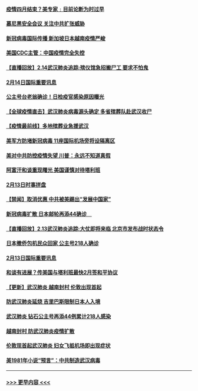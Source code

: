 #### [疫情四月结束？美专家﹕目前论断为时过早](../pages/prog202/a102777248.md?t=02150302) 
#### [慕尼黑安全会议 关注中共扩张威胁](../pages/prog202/a102777254.md?t=02150302) 
#### [新冠病毒国际传播 新加坡日本越南疫情严峻](../pages/prog202/a102777245.md?t=02150302) 
#### [美国CDC主管：中国疫情完全失控](../pages/prog202/a102777236.md?t=02150302) 
#### [【直播回放】2.14武汉肺炎追踪:殡仪馆急招搬尸工 要求不怕鬼](../pages/prog202/a102777141.md?t=02150302) 
#### [2月14日国际重要讯息](../pages/prog202/a102777073.md?t=02150302) 
#### [公主号台老翁确诊！日检疫官感染原因曝光](../pages/prog202/a102777075.md?t=02150302) 
#### [【全球疫情直击】武汉肺炎病毒源头确定 多省殡葬队赴武汉收尸](../pages/prog202/a102777026.md?t=02150302) 
#### [【疫情最前线】多地殡葬业急援武汉](../pages/prog202/a102776986.md?t=02150302) 
#### [美军方防堵新冠病毒 11座国际机场旁将设隔离区](../pages/prog202/a102776870.md?t=02150302) 
#### [美对中共防控疫情失望 川普：永远不知道真假](../pages/prog202/a102776836.md?t=02150302) 
#### [阿富汗和谈重现曙光 美国谨慎对待塔利班](../pages/prog202/a102776748.md?t=02150302) 
#### [2月13日时事拼盘](../pages/prog202/a102776689.md?t=02150302) 
#### [【禁闻】取消优惠 中共被美踢出“发展中国家”](../pages/prog202/a102776670.md?t=02150302) 
#### [新冠病毒扩散 日本邮轮再添44确诊　](../pages/prog202/a102776518.md?t=02150302) 
#### [【直播回放】2.13武汉肺炎追踪:大仗即将来临 北京市发布战时状态令](../pages/prog202/a102776399.md?t=02150302) 
#### [日本撤侨包机民众回家 公主号218人确诊](../pages/prog202/a102776346.md?t=02150302) 
#### [2月13日国际重要讯息](../pages/prog202/a102776339.md?t=02150302) 
#### [和谈有进展？传美国与塔利班最快2月签和平协议](../pages/prog202/a102776291.md?t=02150302) 
#### [【更新】武汉肺炎 越南封村 伦敦出现首起](../pages/prog202/a102770740.md?t=02150302) 
#### [防武汉肺炎延烧 吉里巴斯限制日本人入境](../pages/prog202/a102776276.md?t=02150302) 
#### [武汉肺炎 钻石公主号再添44例累计218人感染](../pages/prog202/a102776089.md?t=02150302) 
#### [越南封村 防武汉肺炎疫情扩散](../pages/prog202/a102776214.md?t=02150302) 
#### [伦敦现首起武汉肺炎 妇女飞抵机场即出现症状](../pages/prog202/a102776031.md?t=02150302) 
#### [美1981年小说“预言”：中共制造武汉病毒](../pages/prog202/a102775980.md?t=02150302) 

----
#### [ >>> 更早内容 <<< ](../indexes/prog202-earlier.md)
